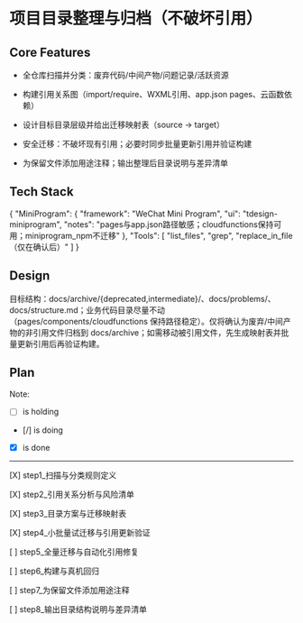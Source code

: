 # 项目目录整理与归档（不破坏引用）

## Core Features

- 全仓库扫描并分类：废弃代码/中间产物/问题记录/活跃资源

- 构建引用关系图（import/require、WXML引用、app.json pages、云函数依赖）

- 设计目标目录层级并给出迁移映射表（source -> target）

- 安全迁移：不破坏现有引用；必要时同步批量更新引用并验证构建

- 为保留文件添加用途注释；输出整理后目录说明与差异清单

## Tech Stack

{
  "MiniProgram": {
    "framework": "WeChat Mini Program",
    "ui": "tdesign-miniprogram",
    "notes": "pages与app.json路径敏感；cloudfunctions保持可用；miniprogram_npm不迁移"
  },
  "Tools": [
    "list_files",
    "grep",
    "replace_in_file（仅在确认后）"
  ]
}

## Design

目标结构：docs/archive/{deprecated,intermediate}/、docs/problems/、docs/structure.md；业务代码目录尽量不动（pages/components/cloudfunctions 保持路径稳定）。仅将确认为废弃/中间产物的非引用文件归档到 docs/archive；如需移动被引用文件，先生成映射表并批量更新引用后再验证构建。

## Plan

Note: 

- [ ] is holding
- [/] is doing
- [X] is done

---

[X] step1_扫描与分类规则定义

[X] step2_引用关系分析与风险清单

[X] step3_目录方案与迁移映射表

[X] step4_小批量试迁移与引用更新验证

[ ] step5_全量迁移与自动化引用修复

[ ] step6_构建与真机回归

[ ] step7_为保留文件添加用途注释

[ ] step8_输出目录结构说明与差异清单
